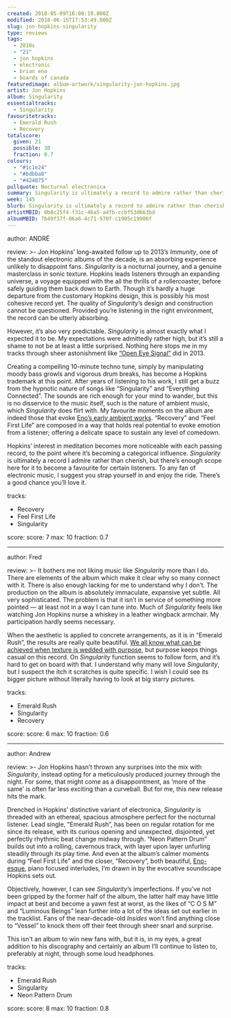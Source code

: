 ```yaml
---
created: 2018-05-09T16:00:19.000Z
modified: 2018-06-15T17:53:49.000Z
slug: jon-hopkins-singularity
type: reviews
tags:
  - 2010s
  - "21"
  - jon hopkins
  - electronic
  - brian eno
  - boards of canada
featuredimage: album-artwork/singularity-jon-hopkins.jpg
artist: Jon Hopkins
album: Singularity
essentialtracks:
  - Singularity
favouritetracks:
  - Emerald Rush
  - Recovery
totalscore:
  given: 21
  possible: 30
  fraction: 0.7
colours:
  - "#1c1e24"
  - "#bdbba8"
  - "#424875"
pullquote: Nocturnal electronica
summary: Singularity is ultimately a record to admire rather than cherish, but there’s enough scope here for it to become a favourite for certain listeners. To any fan of electronic music, we suggest you strap yourself in and enjoy the ride. There’s a good chance you’ll love it.
week: 145
blurb: Singularity is ultimately a record to admire rather than cherish, but there’s enough scope here for it to become a favourite for electronic listeners.
artistMBID: 0b0c25f4-f31c-46a5-a4fb-ccbf53d663bd
albumMBID: 7b49f37f-06a6-4c71-970f-c1905c19906f
---
```

author: ANDRÉ

review: >-
  Jon Hopkins’ long-awaited follow up to 2013’s *Immunity*, one of the standout electronic albums of the decade, is an absorbing experience unlikely to disappoint fans. *Singularity* is a nocturnal journey, and a genuine masterclass in sonic texture. Hopkins leads listeners through an expanding universe, a voyage equipped with the all the thrills of a rollercoaster, before safely guiding them back down to Earth. Though it’s hardly a huge departure from the customary Hopkins design, this is possibly his most cohesive record yet. The quality of *Singularity*’s design and construction cannot be questioned. Provided you’re listening in the right environment, the record can be utterly absorbing. 
  
  However, it’s also very predictable. *Singularity* is almost exactly what I expected it to be. My expectations were admittedly rather high, but it’s still a shame to not be at least a little surprised. Nothing here stops me in my tracks through sheer astonishment like [“Open Eye Signal”](https://www.youtube.com/watch?v=Q04ILDXe3QE) did in 2013.

  Creating a compelling 10-minute techno tune, simply by manipulating moody bass growls and vigorous drum breaks, has become a Hopkins trademark at this point. After years of listening to his work, I still get a buzz from the hypnotic nature of songs like “Singularity” and “Everything Connected”. The sounds are rich enough for your mind to wander, but this is no disservice to the music itself, such is the nature of ambient music, which *Singularity* does flirt with. My favourite moments on the album are indeed those that evoke [Eno’s early ambient works](/reviews/brian-eno-ambient-1-music-for-airports/). “Recovery” and “Feel First Life” are composed in a way that holds real potential to evoke emotion from a listener; offering a delicate space to sustain any level of comedown. 
  
  Hopkins’ interest in meditation becomes more noticeable with each passing record, to the point where it’s becoming a categorical influence. *Singularity* is ultimately a record I admire rather than cherish, but there’s enough scope here for it to become a favourite for certain listeners. To any fan of electronic music, I suggest you strap yourself in and enjoy the ride. There’s a good chance you’ll love it.

tracks:
  - Recovery
  - ­­Feel First Life
  - ­­Singularity

score:
  score: 7
  max: 10
  fraction: 0.7

---
author: Fred

review: >-
  It bothers me not liking music like *Singularity* more than I do. There are elements of the album which make it clear why so many connect with it. There is also enough lacking for me to understand why I don’t. The production on the album is absolutely immaculate, expansive yet subtle. All very sophisticated. The problem is that it isn’t in service of something more pointed — at least not in a way I can tune into. Much of *Singularity* feels like watching Jon Hopkins nurse a whiskey in a leather wingback armchair. My participation hardly seems necessary. 
  
  When the aesthetic is applied to concrete arrangements, as it is in “Emerald Rush”, the results are really quite beautiful. [We all know what can be achieved when texture is wedded with purpose](/reviews/boards-of-canada-music-has-the-right-to-children/), but purpose keeps things casual on this record. On *Singularity* function seems to follow form, and it’s hard to get on board with that. I understand why many will love *Singularity*, but I suspect the itch it scratches is quite specific. I wish I could see its bigger picture without literally having to look at big starry pictures.

tracks:
  - Emerald Rush
  - ­­Singularity
  - ­­Recovery

score:
  score: 6
  max: 10
  fraction: 0.6

---
author: Andrew

review: >-
  Jon Hopkins hasn’t thrown any surprises into the mix with *Singularity*, instead opting for a meticulously produced journey through the night. For some, that might come as a disappointment, as ‘more of the same’ is often far less exciting than a curveball. But for me, this new release hits the mark. 
  
  Drenched in Hopkins’ distinctive variant of electronica, *Singularity* is threaded with an ethereal, spacious atmosphere perfect for the nocturnal listener. Lead single, “Emerald Rush”, has been on regular rotation for me since its release, with its curious opening and unexpected, disjointed, yet perfectly rhythmic beat change midway through. “Neon Pattern Drum” builds out into a rolling, cavernous track, with layer upon layer unfurling steadily through its play time. And even at the album’s calmer moments during “Feel First Life” and the closer, “Recovery”, both beautiful, [Eno-esque](/reviews/brian-eno-ambient-1-music-for-airports/), piano focused interludes, I’m drawn in by the evocative soundscape Hopkins sets out. 
  
  Objectively, however, I can see *Singularity*’s imperfections. If you’ve not been gripped by the former half of the album, the latter half may have little impact at best and become a yawn fest at worst, as the likes of “C O S M” and “Luminous Beings” lean further into a lot of the ideas set out earlier in the tracklist. Fans of the near-decade-old *Insides* won’t find anything close to “Vessel” to knock them off their feet through sheer snarl and surprise. 
  
  This isn’t an album to win new fans with, but it is, in my eyes, a great addition to his discography and certainly an album I’ll continue to listen to, preferably at night, through some loud headphones.

tracks:
  - Emerald Rush
  - ­­Singularity
  - ­­Neon Pattern Drum

score:
  score: 8
  max: 10
  fraction: 0.8
